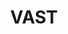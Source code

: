 ---
title: "VAST"
summary: "American indie rock band founded in 1998 in Austin, Texas. VAST stands for Visual Audio Sensory Theater."
image: "vast.jpg"
apple_music_artist_url: "https://music.apple.com/gb/artist/vast/149550"
---